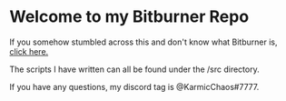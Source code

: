 # Welcome to my Bitburner Repo

If you somehow stumbled across this and don't know what Bitburner is, [click here.](https://github.com/danielyxie/bitburner)

The scripts I have written can all be found under the /src directory.

If you have any questions, my discord tag is @KarmicChaos#7777.
